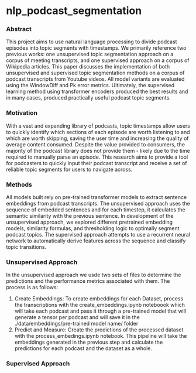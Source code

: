 # nlp_podcast_segmentation

### Abstract
This project aims to use natural language processing to divide podcast episodes into topic segments with timestamps. We primarily reference two previous works: one unsupervised topic segmentation approach on a corpus of meeting transcripts, and one supervised approach on a corpus of Wikipedia articles. This paper discusses the implementation of both unsupervised and supervised topic segmentation methods on a corpus of podcast transcripts from Youtube videos. All model variants are evaluated using the WindowDiff and Pk error metrics. Ultimately, the supervised learning method using transformer encoders produced the best results and in many cases, produced practically useful podcast topic segments.

### Motivation
With a vast and expanding library of podcasts, topic timestamps allow users to quickly identify which sections of each episode are worth listening to and which are worth skipping, saving the user time and increasing the quality of average content consumed. Despite the value provided to consumers, the majority of the podcast library does not provide them - likely due to the time required to manually parse an episode. This research aims to provide a tool for podcasters to quickly input their podcast transcript and receive a set of reliable topic segments for users to navigate across.

### Methods
All models built rely on pre-trained transformer models to extract sentence embeddings from podcast transcripts. The unsupervised approach uses the sequence of embedded sentences and for each timestep, it calculates the semantic similarity with the previous sentence. In development of the unsupervised approach, we explored different pretrained embedding models, similarity formulas, and thresholding logic to optimally segment podcast topics. The supervised approach attempts to use a recurrent neural network to automatically derive features across the sequence and classify topic transitions.

### Unsupervised Approach
In the unsupervised approach we usde two sets of files to determine the predictions and the performance metrics associated with them. The process is as follows:
1. Create Embeddings: To create embeddings for each Dataset, process the transcriptions with the create_embeddings.ipynb noteboook which will take each podcast and pass it through a pre-trained model that will generate a tensor per podcast and will save it in the ./data/embeddings/pre-trained model name/ folder
2. Predict and Measure: Create the predictions of the processed dataset with the process_embedings.ipynb notebook. This pipeline will take the embeddings generated in the previous step and calculate the predictions for each podcast and the dataset as a whole.

### Supervised Approach